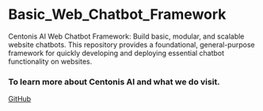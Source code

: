 # Basic_Web_Chatbot_Framework
Centonis AI Web Chatbot Framework: Build basic, modular, and scalable website chatbots. This repository provides a foundational, general-purpose framework for quickly developing and deploying essential chatbot functionality on websites.

### To learn more about Centonis AI and what we do visit.
[GitHub]('https://www.centonis.com')
